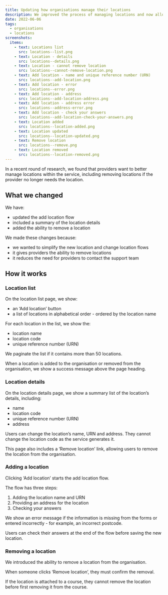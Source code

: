 ```yaml
---
title: Updating how organisations manage their locations
description: We improved the process of managing locations and now allow providers to remove locations
date: 2022-06-06
tags:
  - organisations
  - locations
screenshots:
  items:
    - text: Locations list
      src: locations--list.png
    - text: Location - details
      src: locations--details.png
    - text: Location - cannot remove location
      src: locations--cannot-remove-location.png
    - text: Add location - name and unique reference number (URN)
      src: locations--add-location.png
    - text: Add location - error
      src: locations--error.png
    - text: Add location - address
      src: locations--add-location-address.png
    - text: Add location - address error
      src: locations--address-error.png
    - text: Add location - check your answers
      src: locations--add-location-check-your-answers.png
    - text: Location added
      src: locations--location-added.png
    - text: Location updated
      src: locations--location-updated.png
    - text: Remove location
      src: locations--remove.png
    - text: Location removed
      src: locations--location-removed.png
---
```


In a recent round of research, we found that providers want to better manage locations within the service, including removing locations if the provider no longer needs the location.

## What we changed

We have:

- updated the add location flow
- included a summary of the location details
- added the ability to remove a location

We made these changes because:

- we wanted to simplify the new location and change location flows
- it gives providers the ability to remove locations
- it reduces the need for providers to contact the support team

## How it works

### Location list

On the location list page, we show:

- an ‘Add location’ button
- a list of locations in alphabetical order - ordered by the location name

For each location in the list, we show the:

- location name
- location code
- unique reference number (URN)

We paginate the list if it contains more than 50 locations.

When a location is added to the organisation or removed from the organisation, we show a success message above the page heading.

### Location details

On the location details page, we show a summary list of the location’s details, including:

- name
- location code
- unique reference number (URN)
- address

Users can change the location’s name, URN and address. They cannot change the location code as the service generates it.

This page also includes a ‘Remove location’ link, allowing users to remove the location from the organisation.

### Adding a location

Clicking ‘Add location’ starts the add location flow.

The flow has three steps:

1. Adding the location name and URN
2. Providing an address for the location
3. Checking your answers

We show an error message if the information is missing from the forms or entered incorrectly - for example, an incorrect postcode.

Users can check their answers at the end of the flow before saving the new location.

### Removing a location

We introduced the ability to remove a location from the organisation.

When someone clicks ‘Remove location’, they must confirm the removal.

If the location is attached to a course, they cannot remove the location before first removing it from the course.
